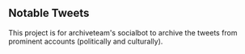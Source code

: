## Notable Tweets
This project is for archiveteam's socialbot to archive the tweets from prominent accounts (politically and culturally).

